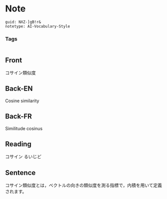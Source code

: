 # Note
```
guid: NXZ-]gB!r&
notetype: AI-Vocabulary-Style
```

### Tags
```
```

## Front
コサイン類似度

## Back-EN
Cosine similarity

## Back-FR
Similitude cosinus

## Reading
コサイン るいじど

## Sentence
コサイン類似度とは，ベクトルの向きの類似度を測る指標で，内積を用いて定義されます。
